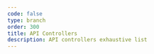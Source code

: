 ```yaml
---
code: false
type: branch
order: 300
title: API Controllers
description: API controllers exhaustive list
---
```

